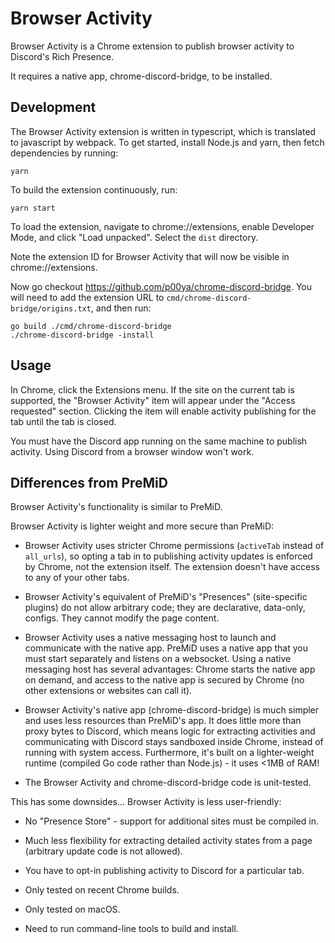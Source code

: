 # Browser Activity

Browser Activity is a Chrome extension to publish browser activity to Discord's Rich Presence.

It requires a native app, chrome-discord-bridge, to be installed.

## Development

The Browser Activity extension is written in typescript, which is translated to javascript by webpack.  To get started, install Node.js and yarn, then fetch dependencies by running:

```
yarn
```

To build the extension continuously, run:

```
yarn start
```

To load the extension, navigate to chrome://extensions, enable Developer Mode, and click "Load unpacked".  Select the `dist` directory.

Note the extension ID for Browser Activity that will now be visible in chrome://extensions.

Now go checkout https://github.com/p00ya/chrome-discord-bridge.  You will need to add the extension URL to `cmd/chrome-discord-bridge/origins.txt`, and then run:

```
go build ./cmd/chrome-discord-bridge
./chrome-discord-bridge -install
```

## Usage

In Chrome, click the Extensions menu.  If the site on the current tab is supported, the "Browser Activity" item will appear under the "Access requested" section.  Clicking the item will enable activity publishing for the tab until the tab is closed.

You must have the Discord app running on the same machine to publish activity.  Using Discord from a browser window won't work.

## Differences from PreMiD

Browser Activity's functionality is similar to PreMiD.

Browser Activity is lighter weight and more secure than PreMiD:

 - Browser Activity uses stricter Chrome permissions (`activeTab` instead of `all_urls`), so opting a tab in to publishing activity updates is enforced by Chrome, not the extension itself.  The extension doesn't have access to any of your other tabs.

 - Browser Activity's equivalent of PreMiD's "Presences" (site-specific plugins) do not allow arbitrary code; they are declarative, data-only, configs.  They cannot modify the page content.
 
 - Browser Activity uses a native messaging host to launch and communicate with the native app.  PreMiD uses a native app that you must start separately and listens on a websocket.  Using a native messaging host has several advantages: Chrome starts the native app on demand, and access to the native app is secured by Chrome (no other extensions or websites can call it).

 - Browser Activity's native app (chrome-discord-bridge) is much simpler and uses less resources than PreMiD's app.  It does little more than proxy bytes to Discord, which means logic for extracting activities and communicating with Discord stays sandboxed inside Chrome, instead of running with system access.  Furthermore, it's built on a lighter-weight runtime (compiled Go code rather than Node.js) - it uses <1MB of RAM!

 - The Browser Activity and chrome-discord-bridge code is unit-tested.

This has some downsides...  Browser Activity is less user-friendly:

 - No "Presence Store" - support for additional sites must be compiled in.
 
 - Much less flexibility for extracting detailed activity states from a page (arbitrary update code is not allowed).
 
 - You have to opt-in publishing activity to Discord for a particular tab.
 
 - Only tested on recent Chrome builds.
 
 - Only tested on macOS.
 
 - Need to run command-line tools to build and install.
